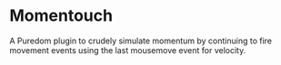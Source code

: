 # Momentouch

A Puredom plugin to crudely simulate momentum by continuing to fire movement events using the last mousemove event for velocity.
